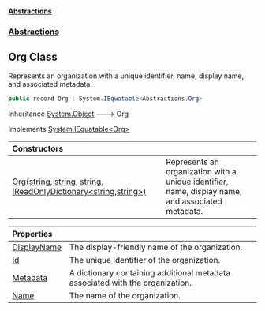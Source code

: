 #### [Abstractions](../../index.md 'index')
### [Abstractions](../index.md 'Abstractions')

## Org Class

Represents an organization with a unique identifier, name, display name, and associated metadata\.

```csharp
public record Org : System.IEquatable<Abstractions.Org>
```

Inheritance [System\.Object](https://learn.microsoft.com/en-us/dotnet/api/system.object 'System\.Object') &#129106; Org

Implements [System\.IEquatable&lt;](https://learn.microsoft.com/en-us/dotnet/api/system.iequatable-1 'System\.IEquatable\`1')[Org](index.md 'Abstractions\.Org')[&gt;](https://learn.microsoft.com/en-us/dotnet/api/system.iequatable-1 'System\.IEquatable\`1')

| Constructors | |
| :--- | :--- |
| [Org\(string, string, string, IReadOnlyDictionary&lt;string,string&gt;\)](Org(string,string,string,IReadOnlyDictionary_string,string_).md 'Abstractions\.Org\.Org\(string, string, string, System\.Collections\.Generic\.IReadOnlyDictionary\<string,string\>\)') | Represents an organization with a unique identifier, name, display name, and associated metadata\. |

| Properties | |
| :--- | :--- |
| [DisplayName](DisplayName.md 'Abstractions\.Org\.DisplayName') | The display\-friendly name of the organization\. |
| [Id](Id.md 'Abstractions\.Org\.Id') | The unique identifier of the organization\. |
| [Metadata](Metadata.md 'Abstractions\.Org\.Metadata') | A dictionary containing additional metadata associated with the organization\. |
| [Name](Name.md 'Abstractions\.Org\.Name') | The name of the organization\. |
